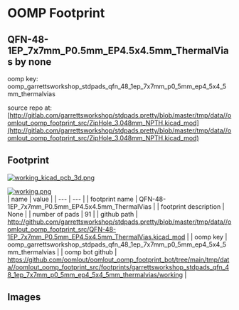 # OOMP Footprint  
## QFN-48-1EP_7x7mm_P0.5mm_EP4.5x4.5mm_ThermalVias  by none  
  
oomp key: oomp_garrettsworkshop_stdpads_qfn_48_1ep_7x7mm_p0_5mm_ep4_5x4_5mm_thermalvias  
  
source repo at: [http://gitlab.com/garrettsworkshop/stdpads.pretty/blob/master/tmp/data//oomlout_oomp_footprint_src/ZipHole_3.048mm_NPTH.kicad_mod](http://gitlab.com/garrettsworkshop/stdpads.pretty/blob/master/tmp/data//oomlout_oomp_footprint_src/ZipHole_3.048mm_NPTH.kicad_mod)  
## Footprint  
  
[![working_kicad_pcb_3d.png](working_kicad_pcb_3d_600.png)](working_kicad_pcb_3d.png)  
  
[![working.png](working_600.png)](working.png)  
| name | value | 
| --- | --- | 
| footprint name | QFN-48-1EP_7x7mm_P0.5mm_EP4.5x4.5mm_ThermalVias | 
| footprint description | None | 
| number of pads | 91 | 
| github path | http://github.com/garrettsworkshop/stdpads.pretty/blob/master/tmp/data//oomlout_oomp_footprint_src/QFN-48-1EP_7x7mm_P0.5mm_EP4.5x4.5mm_ThermalVias.kicad_mod | 
| oomp key | oomp_garrettsworkshop_stdpads_qfn_48_1ep_7x7mm_p0_5mm_ep4_5x4_5mm_thermalvias | 
| oomp bot github | https://github.com/oomlout/oomlout_oomp_footprint_bot/tree/main/tmp/data//oomlout_oomp_footprint_src/footprints/garrettsworkshop_stdpads_qfn_48_1ep_7x7mm_p0_5mm_ep4_5x4_5mm_thermalvias/working | 
## Images  
